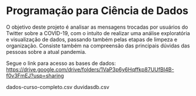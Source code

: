 # Programação para Ciência de Dados
O objetivo deste projeto é analisar as mensagens trocadas por usuários do Twitter sobre a COVID-19, com o intuito de realizar uma análise exploratória e visualização de dados, passando também pelas etapas de limpeza e organização. Consiste também na compreensão das principais dúvidas das pessoas sobre a atual pandemia.

Segue o link para acesso as bases de dados:
https://drive.google.com/drive/folders/1VaP3p6y6Hqffkp87UUfBI4B-f0v3FmEJ?usp=sharing

dados-curso-completo.csv
duvidasdb.csv
